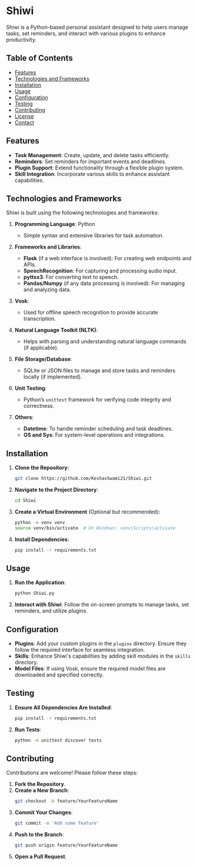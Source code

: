 # Shiwi

Shiwi is a Python-based personal assistant designed to help users manage tasks, set reminders, and interact with various plugins to enhance productivity.

## Table of Contents

- [Features](#features)
- [Technologies and Frameworks](#technologies-and-frameworks)
- [Installation](#installation)
- [Usage](#usage)
- [Configuration](#configuration)
- [Testing](#testing)
- [Contributing](#contributing)
- [License](#license)
- [Contact](#contact)

## Features

- **Task Management**: Create, update, and delete tasks efficiently.
- **Reminders**: Set reminders for important events and deadlines.
- **Plugin Support**: Extend functionality through a flexible plugin system.
- **Skill Integration**: Incorporate various skills to enhance assistant capabilities.

## Technologies and Frameworks

Shiwi is built using the following technologies and frameworks:

1. **Programming Language**: Python
   - Simple syntax and extensive libraries for task automation.
   
2. **Frameworks and Libraries**:
   - **Flask** (if a web interface is involved): For creating web endpoints and APIs.
   - **SpeechRecognition**: For capturing and processing audio input.
   - **pyttsx3**: For converting text to speech.
   - **Pandas/Numpy** (if any data processing is involved): For managing and analyzing data.
   
3. **Vosk**:
   - Used for offline speech recognition to provide accurate transcription.
   
4. **Natural Language Toolkit (NLTK)**:
   - Helps with parsing and understanding natural language commands (if applicable).

5. **File Storage/Database**:
   - SQLite or JSON files to manage and store tasks and reminders locally (if implemented).

6. **Unit Testing**:
   - Python’s `unittest` framework for verifying code integrity and correctness.

7. **Others**:
   - **Datetime**: To handle reminder scheduling and task deadlines.
   - **OS and Sys**: For system-level operations and integrations.

## Installation

1. **Clone the Repository**:
   ```bash
   git clone https://github.com/KeshavSwami21/Shiwi.git
   ```
2. **Navigate to the Project Directory**:
   ```bash
   cd Shiwi
   ```
3. **Create a Virtual Environment** (Optional but recommended):
   ```bash
   python -m venv venv
   source venv/bin/activate  # On Windows: venv\Scripts\activate
   ```
4. **Install Dependencies**:
   ```bash
   pip install -r requirements.txt
   ```

## Usage

1. **Run the Application**:
   ```bash
   python Shiwi.py
   ```
2. **Interact with Shiwi**: Follow the on-screen prompts to manage tasks, set reminders, and utilize plugins.

## Configuration

- **Plugins**: Add your custom plugins in the `plugins` directory. Ensure they follow the required interface for seamless integration.
- **Skills**: Enhance Shiwi's capabilities by adding skill modules in the `skills` directory.
- **Model Files**: If using Vosk, ensure the required model files are downloaded and specified correctly.

## Testing

1. **Ensure All Dependencies Are Installed**:
   ```bash
   pip install -r requirements.txt
   ```
2. **Run Tests**:
   ```bash
   python -m unittest discover tests
   ```

## Contributing

Contributions are welcome! Please follow these steps:

1. **Fork the Repository**.
2. **Create a New Branch**:
   ```bash
   git checkout -b feature/YourFeatureName
   ```
3. **Commit Your Changes**:
   ```bash
   git commit -m 'Add some feature'
   ```
4. **Push to the Branch**:
   ```bash
   git push origin feature/YourFeatureName
   ```
5. **Open a Pull Request**.
